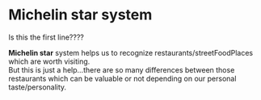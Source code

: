 # Michelin star system
Is this the first line????

**Michelin star** system helps us to recognize restaurants/streetFoodPlaces which are worth visiting.  
But this is just a help...there are so many differences between those restaurants which can be valuable or not depending on our personal taste/personality.
